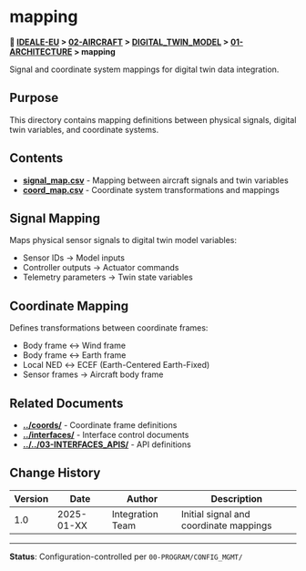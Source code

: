 # mapping

**📍 [IDEALE-EU](../../../../) > [02-AIRCRAFT](../../../) > [DIGITAL_TWIN_MODEL](../../) > [01-ARCHITECTURE](../) > mapping**

Signal and coordinate system mappings for digital twin data integration.

## Purpose

This directory contains mapping definitions between physical signals, digital twin variables, and coordinate systems.

## Contents

- **[signal_map.csv](signal_map.csv)** - Mapping between aircraft signals and twin variables
- **[coord_map.csv](coord_map.csv)** - Coordinate system transformations and mappings

## Signal Mapping

Maps physical sensor signals to digital twin model variables:
- Sensor IDs → Model inputs
- Controller outputs → Actuator commands
- Telemetry parameters → Twin state variables

## Coordinate Mapping

Defines transformations between coordinate frames:
- Body frame ↔ Wind frame
- Body frame ↔ Earth frame
- Local NED ↔ ECEF (Earth-Centered Earth-Fixed)
- Sensor frames → Aircraft body frame

## Related Documents

- **[../coords/](../coords/)** - Coordinate frame definitions
- **[../interfaces/](../interfaces/)** - Interface control documents
- **[../../03-INTERFACES_APIS/](../../03-INTERFACES_APIS/)** - API definitions

## Change History

| Version | Date | Author | Description |
|---------|------|--------|-------------|
| 1.0 | 2025-01-XX | Integration Team | Initial signal and coordinate mappings |

---

**Status**: Configuration-controlled per `00-PROGRAM/CONFIG_MGMT/`
